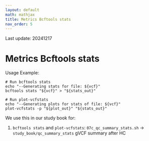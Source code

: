 ```yaml
---
layout: default
math: mathjax
title: Metrics Bcftools stats
nav_order: 5
---
```


Last update: 20241217

# Metrics Bcftools stats

Usage Example:
```
# Run bcftools stats
echo "--Generating stats for file: ${vcf}"
bcftools stats "${vcf}" > "${stats_out}"

# Run plot-vcfstats
echo "--Generating plots for stats of file: ${vcf}"
plot-vcfstats -p "${plot_out}" "${stats_out}"
```



We use this in our study book for:

1. `bcftools stats` and `plot-vcfstats`: `07c_qc_summary_stats.sh` -> `study_book/qc_summary_stats` gVCF summary after HC
